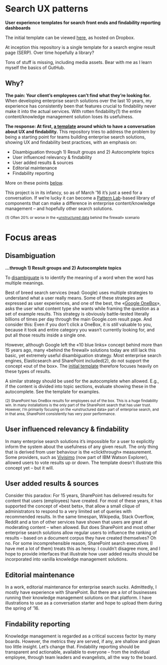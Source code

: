 Search UX patterns
===

**User experience templates for search front ends and findability reporting dashboards**

The initial template can be viewed [here](http://bit.ly/results-mock-up-snapshot-feb-2016), as hosted on Dropbox.

At inception this repository is a single template for a search engine result page (SERP). Over time hopefully a library?

Tons of stuff is missing, including media assets. Bear with me as I learn myself the basics of GutHub.

Why?
---

**The pain: Your client’s employees can’t find what they’re looking for.** When developing enterprise search solutions over the last 10 years, my experience has consistently been that features crucial to findability never make it into the actual services. With rotten findability(1) the entire content/knowledge management solution loses its usefulness. 

**The response: At first, [a template](http://bit.ly/results-mock-up-snapshot-feb-2016) around which to have a conversation about UX and findability.** This repository tries to address the problem by being a starting point for teams building enterprise search solutions, showing UX and findability best practices, with an emphasis on:

* Disambiguation through 1) Result groups and 2) Autocomplete topics
* User influenced relevancy & findability
* User added results & sources
* Editorial maintenance
* Findability reporting
 
More on these points [below](#focus-areas).

This project is in its infancy, so as of March ’16 it’s just a seed for a conversation. If we’re lucky it can become a [Pattern Lab](http://patternlab.io)-based library of components that can make a difference in enterprise content/knowledge management – and hopefully other search solutions.

<small>(1) Often 20% or worse in the «[unstructured data](https://en.wikipedia.org/wiki/Unstructured_data) behind the firewall» scenario</small>

Focus areas
===

Disambiguation
---
**…through 1) Result groups and 2) Autocomplete topics**

To [disambiguate](https://en.wikipedia.org/wiki/Word-sense_disambiguation) is to identify the meaning of a word when the word has multiple meanings.

Best of breed search services (read: Google) uses multiple strategies to understand what a user really means. Some of these strategies are expressed as user experiences, and one of the best, the «[Google OneBox](http://searchengineland.com/meet-the-google-onebox-plus-box-direct-answers-the-10-pack-26706)», asks the user what content type she wants while framing the question as a set of example results. This strategy is obviously battle-tested literally billions of times per day through the main Google.com result page. And consider this: Even if you don’t click a OneBox, it is *still* valuable to you, because it took and entire category you wasn’t currently looking for, and put all those results inside a single one.

However, although Google left the «10 blue links» concept behind more than 15 years ago, many «behind the firewall» solutions today are still lack this basic, yet extremely useful disambiguation strategy. Most enterprise search engines, Elasticsearch and SharePoint included(2), do not support the concept «out of the box». The [initial template](http://bit.ly/results-mock-up-snapshot-feb-2016) therefore focuses heavily on these types of results.

A similar strategy should be used for the autocomplete when allowed. E.g., if the content is divided into topic sections, evaluate showing these in the autocomplete. See the template for examples.

<small>(2) SharePoint has OneBox results for employees out of the box. This is a huge findability win. In many installations is the only part of the SharePoint search that has user trust. However, I’m primarily focusing on the «unstructured data» part of enterprise search, and in that area, SharePoint consistently has very poor performance.</small>

User influenced relevancy & findability
---
In many enterprise search solutions it’s impossible for a user to explicitly inform the system about the usefulness of any given result. The only thing that is derived from user behaviour is the «clickthrough» measurement. Some providers, such as [Vivisimo](http://www-01.ibm.com/software/data/information-optimization/) (now part of IBM Watson Explorer), allowed users to vote results up or down. The template doesn’t illustrate this concept yet – but it will.

User added results & sources
---
Consider this paradox: For 15 years, SharePoint has delivered results for content that users (employees) have created. For most of these years, it has supported the concept of «best bets», that allow a small clique of administrators to respond to a very limited set of queries with recommended results. In the same timespan, Wikipedia, Stack Overflow, Reddit and a ton of other services have shown that users are great at moderating content – when allowed. But does SharePoint and most other enterprise search solutions allow regular users to influence the ranking of results – based on a document corpus they have created themselves? Oh no. For some incomprehensible reason, SharePoint search executives (I have met a lot of them) treats this as heresy. I couldn’t disagree more, and I hope to provide interfaces that illustrate how user added results should be incorporated into vanilla knowledge management solutions.

Editorial maintenance
---
In a work, editorial maintenance for enterprise search *sucks*. Admittedly, I mostly have experience with SharePoint. But there are a *lot* of businesses running their knowledge management solutions on that platform. I have illustrations to use as a conversation starter and hope to upload them during the spring of ’16.

Findability reporting
---
Knowledge management is regarded as a critical success factor by many boards. However, the metrics they are served, if any, are shallow and glean too little insight. Let’s change that. Findability reporting should be transparent and actionable, available to everyone – from the individual employee, through team leaders and evangelists, all the way to the board.

